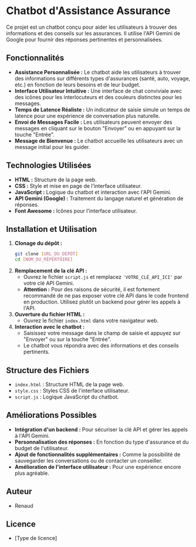 # Chatbot d'Assistance Assurance

Ce projet est un chatbot conçu pour aider les utilisateurs à trouver des informations et des conseils sur les assurances. Il utilise l'API Gemini de Google pour fournir des réponses pertinentes et personnalisées.

## Fonctionnalités

* **Assistance Personnalisée :** Le chatbot aide les utilisateurs à trouver des informations sur différents types d'assurances (santé, auto, voyage, etc.) en fonction de leurs besoins et de leur budget.
* **Interface Utilisateur Intuitive :** Une interface de chat conviviale avec des icônes pour les interlocuteurs et des couleurs distinctes pour les messages.
* **Temps de Latence Réaliste :** Un indicateur de saisie simule un temps de latence pour une expérience de conversation plus naturelle.
* **Envoi de Messages Facile :** Les utilisateurs peuvent envoyer des messages en cliquant sur le bouton "Envoyer" ou en appuyant sur la touche "Entrée".
* **Message de Bienvenue :** Le chatbot accueille les utilisateurs avec un message initial pour les guider.

## Technologies Utilisées

* **HTML :** Structure de la page web.
* **CSS :** Style et mise en page de l'interface utilisateur.
* **JavaScript :** Logique du chatbot et interaction avec l'API Gemini.
* **API Gemini (Google) :** Traitement du langage naturel et génération de réponses.
* **Font Awesome :** Icônes pour l'interface utilisateur.

## Installation et Utilisation

1.  **Clonage du dépôt :**
    ```bash
    git clone [URL_DU_DÉPÔT]
    cd [NOM_DU_RÉPERTOIRE]
    ```
2.  **Remplacement de la clé API :**
    * Ouvrez le fichier `script.js` et remplacez `'VOTRE_CLÉ_API_ICI'` par votre clé API Gemini.
    * **Attention :** Pour des raisons de sécurité, il est fortement recommandé de ne pas exposer votre clé API dans le code frontend en production. Utilisez plutôt un backend pour gérer les appels à l'API.
3.  **Ouverture du fichier HTML :**
    * Ouvrez le fichier `index.html` dans votre navigateur web.
4.  **Interaction avec le chatbot :**
    * Saisissez votre message dans le champ de saisie et appuyez sur "Envoyer" ou sur la touche "Entrée".
    * Le chatbot vous répondra avec des informations et des conseils pertinents.

## Structure des Fichiers

* `index.html` : Structure HTML de la page web.
* `style.css` : Styles CSS de l'interface utilisateur.
* `script.js` : Logique JavaScript du chatbot.

## Améliorations Possibles

* **Intégration d'un backend :** Pour sécuriser la clé API et gérer les appels à l'API Gemini.
* **Personnalisation des réponses :** En fonction du type d'assurance et du budget de l'utilisateur.
* **Ajout de fonctionnalités supplémentaires :** Comme la possibilité de sauvegarder les conversations ou de contacter un conseiller.
* **Amélioration de l'interface utilisateur :** Pour une expérience encore plus agréable.

## Auteur

* Renaud

## Licence

* \[Type de licence]
